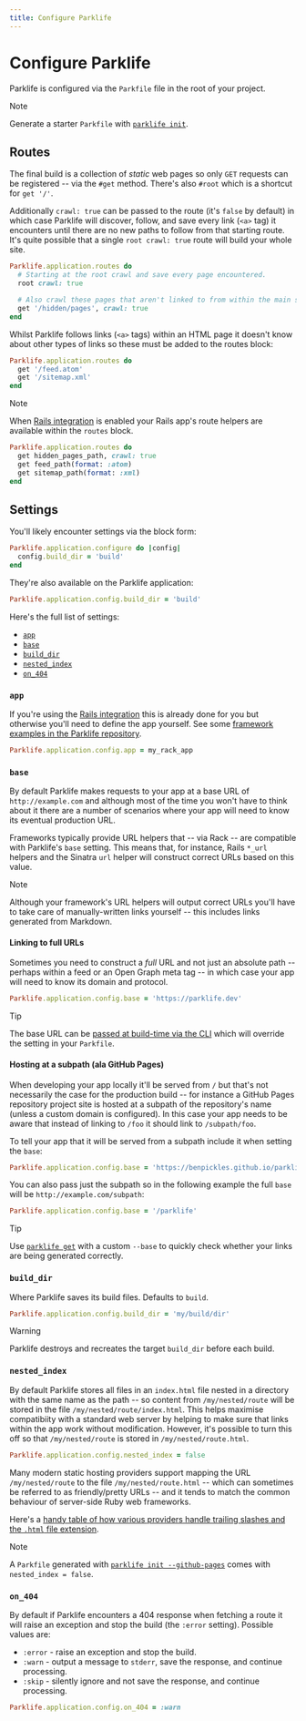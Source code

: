 ```yaml
---
title: Configure Parklife
---
```

# Configure Parklife

Parklife is configured via the `Parkfile` file in the root of your project.

> [!NOTE]
> Generate a starter `Parkfile` with [`parklife init`](/cli#init).

## Routes

The final build is a collection of _static_ web pages so only `GET` requests can be registered -- via the `#get` method. There's also `#root` which is a shortcut for `get '/'`.

Additionally `crawl: true` can be passed to the route (it's `false` by default) in which case Parklife will discover, follow, and save every link (`<a>` tag) it encounters until there are no new paths to follow from that starting route. It's quite possible that a single `root crawl: true` route will build your whole site.

```ruby
Parklife.application.routes do
  # Starting at the root crawl and save every page encountered.
  root crawl: true

  # Also crawl these pages that aren't linked to from within the main site.
  get '/hidden/pages', crawl: true
end
```

Whilst Parklife follows links (`<a>` tags) within an HTML page it doesn't know about other types of links so these must be added to the routes block:

```ruby
Parklife.application.routes do
  get '/feed.atom'
  get '/sitemap.xml'
end
```

> [!NOTE]
> When [Rails integration](/rails) is enabled your Rails app's route helpers are available within the `routes` block.
>
> ```ruby
> Parklife.application.routes do
>   get hidden_pages_path, crawl: true
>   get feed_path(format: :atom)
>   get sitemap_path(format: :xml)
> end
> ```

## Settings

You'll likely encounter settings via the block form:

```ruby
Parklife.application.configure do |config|
  config.build_dir = 'build'
end
```

They're also available on the Parklife application:

```ruby
Parklife.application.config.build_dir = 'build'
```

Here's the full list of settings:

- [`app`](#app)
- [`base`](#base)
- [`build_dir`](#build_dir)
- [`nested_index`](#nested_index)
- [`on_404`](#on_404)

### `app`

If you're using the [Rails integration](/rails) this is already done for you but otherwise you'll need to define the app yourself. See some [framework examples in the Parklife repository](https://github.com/benpickles/parklife/tree/main/examples).

```ruby
Parklife.application.config.app = my_rack_app
```

### `base`

By default Parklife makes requests to your app at a base URL of `http://example.com` and although most of the time you won't have to think about it there are a number of scenarios where your app will need to know its eventual production URL.

Frameworks typically provide URL helpers that -- via Rack -- are compatible with Parklife's `base` setting. This means that, for instance, Rails `*_url` helpers and the Sinatra `url` helper will construct correct URLs based on this value.

> [!NOTE]
> Although your framework's URL helpers will output correct URLs you'll have to take care of manually-written links yourself -- this includes links generated from Markdown.

#### Linking to full URLs

Sometimes you need to construct a _full_ URL and not just an absolute path -- perhaps within a feed or an Open Graph meta tag -- in which case your app will need to know its domain and protocol.

```ruby
Parklife.application.config.base = 'https://parklife.dev'
```

> [!TIP]
> The base URL can be [passed at build-time via the CLI](/cli#build) which will override the setting in your `Parkfile`.

#### Hosting at a subpath (ala GitHub Pages)

When developing your app locally it'll be served from `/` but that's not necessarily the case for the production build -- for instance a GitHub Pages repository project site is hosted at a subpath of the repository's name (unless a custom domain is configured). In this case your app needs to be aware that instead of linking to `/foo` it should link to `/subpath/foo`.

To tell your app that it will be served from a subpath include it when setting the `base`:

```ruby
Parklife.application.config.base = 'https://benpickles.github.io/parklife'
```

You can also pass just the subpath so in the following example the full `base` will be `http://example.com/subpath`:

```ruby
Parklife.application.config.base = '/parklife'
```

> [!TIP]
> Use [`parklife get`](/cli#get) with a custom `--base` to quickly check whether your links are being generated correctly.

### `build_dir`

Where Parklife saves its build files. Defaults to `build`.

```ruby
Parklife.application.config.build_dir = 'my/build/dir'
```

> [!WARNING]
> Parklife destroys and recreates the target `build_dir` before each build.

### `nested_index`

By default Parklife stores all files in an `index.html` file nested in a directory with the same name as the path -- so content from `/my/nested/route` will be stored in the file `/my/nested/route/index.html`. This helps maximise compatibiity with a standard web server by helping to make sure that links within the app work without modification. However, it's possible to turn this off so that `/my/nested/route` is stored in `/my/nested/route.html`.

```ruby
Parklife.application.config.nested_index = false
```

Many modern static hosting providers support mapping the URL `/my/nested/route` to the file `/my/nested/route.html` -- which can sometimes be referred to as friendly/pretty URLs -- and it tends to match the common behaviour of server-side Ruby web frameworks.

Here's a [handy table of how various providers handle trailing slashes and the `.html` file extension](https://www.zachleat.com/web/trailing-slash/#results-table).

> [!NOTE]
> A `Parkfile` generated with [`parklife init --github-pages`](/cli#init---github-pages) comes with `nested_index = false`.

### `on_404`

By default if Parklife encounters a 404 response when fetching a route it will raise an exception and stop the build (the `:error` setting). Possible values are:

- `:error` - raise an exception and stop the build.
- `:warn` - output a message to `stderr`, save the response, and continue processing.
- `:skip` - silently ignore and not save the response, and continue processing.

```ruby
Parklife.application.config.on_404 = :warn
```
